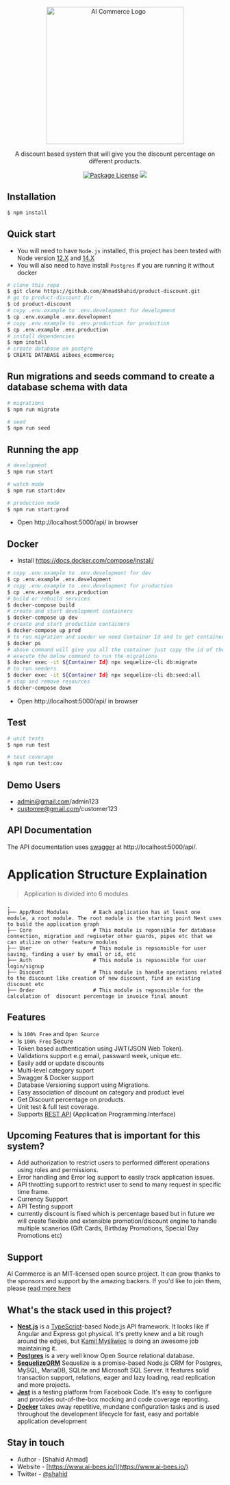 <p align="center">
  <a href="https://www.ai-bees.io/" target="blank">
  <img src="https://www.graphicsprings.com/filestorage/stencils/1cf0e62090ebd950855b702c81587979.png" width="320" alt="AI Commerce Logo" /></a>
</p>

  <p align="center">A discount based system that will give you the discount percentage on different products.</p>
    <p align="center">
<a href="https://www.npmjs.com/~nestjscore" target="_blank"><img src="https://img.shields.io/npm/l/@nestjs/core.svg" alt="Package License" /></a>
<a href="https://twitter.com/shahida09454170" target="_blank"><img src="https://img.shields.io/twitter/follow/nestframework.svg?style=social&label=Follow"></a>
</p>

## Installation

```bash
$ npm install
```

## Quick start

- You will need to have `Node.js` installed, this project has been tested with Node version [12.X](https://nodejs.org/en/blog/release/v12.22.1/) and [14.X](https://nodejs.org/en/blog/release/v14.17.5/)
- You will also need to have install `Postgres` if you are running it without docker

```bash
# clone this repo
$ git clone https://github.com/AhmadShahid/product-discount.git
# go to product-discount dir
$ cd product-discount
# copy .env.example to .env.development for development
$ cp .env.example .env.development
# copy .env.example to .env.production for production
$ cp .env.example .env.production
# install dependencies
$ npm install
# create database on postgre
$ CREATE DATABASE aibees_ecommerce;
```

## Run migrations and seeds command to create a database schema with data

```bash
# migrations
$ npm run migrate

# seed
$ npm run seed
```

## Running the app

```bash
# development
$ npm run start

# watch mode
$ npm run start:dev

# production mode
$ npm run start:prod
```

- Open http://localhost:5000/api/ in browser

## Docker

- Install https://docs.docker.com/compose/install/

```bash
# copy .env.example to .env.development for dev
$ cp .env.example .env.development
# copy .env.example to .env.development for production
$ cp .env.example .env.production
# build or rebuild services
$ docker-compose build
# create and start development containers
$ docker-compose up dev
# create and start production containers
$ docker-compose up prod
# to run migration and seeder we need Container Id and to get container execute the below command
$ docker ps
# above command will give you all the container just copy the id of the container where name is nestjs-api-dev:1.0.0
# execute the below command to run the migrations
$ docker exec -it ${Container Id} npx sequelize-cli db:migrate
# to run seeders
$ docker exec -it ${Container Id} npx sequelize-cli db:seed:all
# stop and remove resources
$ docker-compose down
```

- Open http://localhost:5000/api/ in browser

## Test

```bash
# unit tests
$ npm run test

# test coverage
$ npm run test:cov
```

## Demo Users

- admin@gmail.com/admin123
- customre@gmail.com/customer123

## API Documentation

The API documentation uses [swagger](https://swagger.io/) at http://localhost:5000/api/.

# Application Structure Explaination

> Application is divided into 6 modules

    .
    ├── App/Root Modules        # Each application has at least one module, a root module. The root module is the starting point Nest uses to build the application graph
    ├── Core                    # This module is reponsible for database connection, migration and regiseter other guards, pipes etc that we can utilize on other feature modules
    ├── User                    # This module is repsonsible for user saving, finding a user by email or id, etc
    ├── Auth                    # This module is repsonsible for user login/signup
    ├── Discount                # This module is handle operations related to the discount like creation of new discount, find an existing discount etc
    ├── Order                   # This module is repsonsible for the calculation of  disocunt percentage in invoice final amount

## Features

- Is `100% Free` and `Open Source`
- Is `100% Free` Secure
- Token based authentication using JWT(JSON Web Token).
- Validations support e.g email, passward week, unique etc.
- Easily add or update discounts
- Multi-level category suport
- Swagger & Docker support
- Database Versioning support using Migrations.
- Easy association of discount on category and product level
- Get Discount percentage on products.
- Unit test & full test coverage.
- Supports [REST API](api/README.md) (Application Programming Interface)

## Upcoming Features that is important for this system?

- Add authorization to restrict users to performed different operations using roles and permissions.
- Error handling and Error log support to easily track application issues.
- API throttling support to restrict user to send to many request in specific time frame.
- Currency Support
- API Testing support
- currently discount is fixed which is percentage based but in future we will create flexible and extensible promotion/discount engine to handle multiple scanerios (Gift Cards, Birthday Promotions, Special Day Promotions etc)

## Support

AI Commerce is an MIT-licensed open source project. It can grow thanks to the sponsors and support by the amazing backers. If you'd like to join them, please <a href="https://docs.nestjs.com/support" rel="nofollow">read more here</a>

## What's the stack used in this project?

- **[Nest.js](https://nestjs.com/)** is a [TypeScript](https://www.typescriptlang.org/)-based Node.js API framework. It looks like if Angular and Express got physical. It's pretty knew and a bit rough around the edges, but [Kamil Myśliwiec](https://github.com/kamilmysliwiec) is doing an awesome job maintaining it.
- **[Postgres](https://www.postgresql.org/)** is a very well know Open Source relational database.
- **[SequelizeORM](https://sequelize.org/)** Sequelize is a promise-based Node.js ORM for Postgres, MySQL, MariaDB, SQLite and Microsoft SQL Server. It features solid transaction support, relations, eager and lazy loading, read replication and more projects.
- **[Jest](https://facebook.github.io/jest/)** is a testing platform from Facebook Code. It's easy to configure and provides out-of-the-box mocking and code coverage reporting.
- **[Docker](https://docker.com/)** takes away repetitive, mundane configuration tasks and is used throughout the development lifecycle for fast, easy and portable application development

## Stay in touch

- Author - [Shahid Ahmad]
- Website - [https://www.ai-bees.io/](https://www.ai-bees.io/)
- Twitter - [@shahid](https://twitter.com/shahida09454170)

